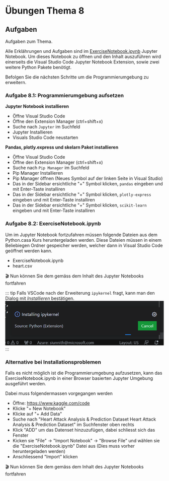 # Übungen Thema 8

## Aufgaben

Aufgaben zum Thema.

Alle Erklährungen und Aufgaben sind im [ExerciseNotebook.ipynb](ExerciseNotebook.ipynb) Jupyter Notebook. Um dieses Notebook zu öffnen und den Inhalt auszuführen wird einerseits die Visual Studio Code Jupyter Notebook Extension, sowie zwei weitere Python Pakete benötigt. 

Befolgen Sie die nächsten Schritte um die Programmierumgebung zu erweitern.

### Aufgabe 8.1:  Programmierumgebung aufsetzen

**Jupyter Notebook installieren**

* Öffne Visual Studio Code
* Öffne den Extension Manager (ctrl+shift+x)
* Suche nach `Jupyter` im Suchfeld
* Jupyter Installieren
* Visuals Studio Code neustarten

**Pandas, plotly.express und skelarn Paket installieren**

* Öffne Visual Studio Code
* Öffne den Extension Manager (ctrl+shift+x)
* Suche nach `Pip Manager` im Suchfeld
* Pip Manager Installieren
* Pip Manager öffnen (Neues Symbol auf der linken Seite in Visual Studio)
* Das in der Sidebar ersichtliche "+" Symbol klicken, `pandas` eingeben und mit Enter-Taste installiren
* Das in der Sidebar ersichtliche "+" Symbol klicken, `plotly-express` eingeben und mit Enter-Taste installiren
* Das in der Sidebar ersichtliche "+" Symbol klicken, `scikit-learn` eingeben und mit Enter-Taste installiren

### Aufgabe 8.2:  ExerciseNotebook.ipynb

Um im Jupyter Notebook fortzufahren müssen folgende Dateien aus dem Python.casa Kurs heruntergeladen werden. Diese Dateien müssen in einem Beliebiegen Ordner gespeicher werden, welcher dann in Visual Studio Code geöffnet werden kann.
* ExerciseNotebook.ipynb
* heart.csv

🎬 Nun können Sie dem gemäss dem Inhalt des Jupyter Notebooks fortfahren

::: tip
Falls VSCode nach der Erweiterung `ipykernel` fragt, kann man den Dialog mit *Installieren* bestätigen.
![](../ipykernel.png)
:::

### Alternative bei Installationsproblemen

Falls es nicht möglich ist die Programmierumgebung aufzusetzen, kann das ExerciseNotebook.ipynb in einer Browser basierten Jupyter Umgebung ausgeführt werden.

Dabei muss folgendermassen vorgegangen werden
* Öffne: https://www.kaggle.com/code
* Klicke "+ New Notebook" 
* Klicke auf "+ Add Data" 
* Suche nach "Heart Attack Analysis & Prediction Dataset Heart Attack Analysis & Prediction Dataset" im Suchfenster oben rechts
* Klick "ADD" um das Datenset hinzuzufügen, dabei schliesst sich das Fenster
* Kicken sie "File" -> "Import Notebook" -> "Browse File" und wählen sie die "ExerciseNotebook.ipynb" Datei aus (Dies muss vorher heruntergeladen werden)
* Anschliessend "Import" klicken

🎬 Nun können Sie dem gemäss dem Inhalt des Jupyter Notebooks fortfahren
